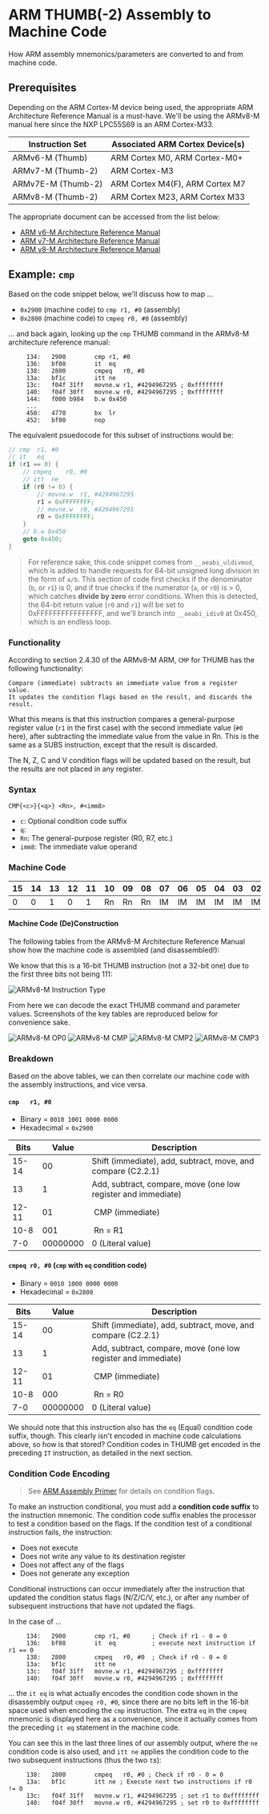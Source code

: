 # ARM THUMB(-2) Assembly to Machine Code

How ARM assembly mnemonics/parameters are converted to and from machine code.

## Prerequisites

Depending on the ARM Cortex-M device being used, the appropriate ARM
Architecture Reference Manual is a must-have. We'll be using the
ARMv8-M manual here since the NXP LPC55S69 is an ARM Cortex-M33.

| Instruction Set    | Associated ARM Cortex Device(s) |
| ------------------ | ------------------------------- |
| ARMv6-M (Thumb)    | ARM Cortex M0, ARM Cortex-M0+   |
| ARMv7-M (Thumb-2)  | ARM Cortex-M3                   |
| ARMv7E-M (Thumb-2) | ARM Cortex M4(F), ARM Cortex M7 |
| ARMv8-M (Thumb-2)  | ARM Cortex M23, ARM Cortex M33  |

The appropriate document can be accessed from the list below:

- [ARM v6-M Architecture Reference Manual](https://static.docs.arm.com/ddi0419/d/DDI0419D_armv6m_arm.pdf)
- [ARM v7-M Architecture Reference Manual](https://static.docs.arm.com/ddi0403/eb/DDI0403E_B_armv7m_arm.pdf)
- [ARM v8-M Architecture Reference Manual](https://static.docs.arm.com/ddi0553/a/DDI0553A_e_armv8m_arm.pdf)

## Example: `cmp`

Based on the code snippet below, we'll discuss how to map ...

- `0x2900` (machine code) to `cmp r1, #0` (assembly)
- `0x2800` (machine code) to `cmpeq r0, #0` (assembly)

... and back again, looking up the `cmp`
THUMB command in the ARMv8-M architecture reference manual:

```
     134:	2900      	cmp	r1, #0
     136:	bf08      	it	eq
     138:	2800      	cmpeq	r0, #0
     13a:	bf1c      	itt	ne
     13c:	f04f 31ff 	movne.w	r1, #4294967295	; 0xffffffff
     140:	f04f 30ff 	movne.w	r0, #4294967295	; 0xffffffff
     144:	f000 b984 	b.w	0x450
     ...
     450:	4770      	bx	lr
     452:	bf00      	nop
```

The equivalent psuedocode for this subset of instructions would be:

```c
// cmp	r1, #0
// it	eq
if (r1 == 0) {
    // cmpeq	r0, #0
    // itt	ne
    if (r0 != 0) {
        // movne.w	r1, #4294967295
        r1 = 0xFFFFFFFF;
        // movne.w	r0, #4294967295
        r0 = 0xFFFFFFFF;
    }
    // b.w 0x450
    goto 0x450;
}
```

> For reference sake, this code snippet comes from `__aeabi_uldivmod`, which
  is added to handle requests for 64-bit unsigned long division in the form
  of `a/b`. This section of code first checks if the denominator (`b`, or `r1`)
  is 0, and if true checks if the numerator (`a`, or `r0`) is > 0, which
  catches **divide by zero** error conditions. When this is detected, the
  64-bit return value (`r0` and `r1`) will be set to 0xFFFFFFFFFFFFFFFF, and
  we'll branch into `__aeabi_idiv0` at 0x450, which is an endless loop.

### Functionality

According to section 2.4.30 of the ARMv8-M ARM, `CMP` for THUMB has the
following functionality:

    Compare (immediate) subtracts an immediate value from a register value.
    It updates the condition flags based on the result, and discards the
    result.

What this means is that this instruction compares a general-purpose register
value (`r1` in the first case) with the second immediate value (`#0` here),
after subtracting the immediate value from the value in Rn. This is the same
as a SUBS instruction, except that the result is discarded.

The N, Z, C and V condition flags will be updated based on the result, but the
results are not placed in any register.

### Syntax

`CMP{<c>}{<q>} <Rn>, #<imm8>`

- `c`: Optional condition code suffix
- `q`:
- `Rn`: The general-purpose register (R0, R7, etc.)
- `imm8`: The immediate value operand

### Machine Code

| 15 | 14 | 13 | 12 | 11 | 10 | 09 | 08 | 07 | 06 | 05 | 04 | 03 | 02 | 01 | 00 |
| -- | -- | -- | -- | -- | -- | -- | -- | -- | -- | -- | -- | -- | -- | -- | -- |
|  0 |  0 |  1 |  0 |  1 | Rn | Rn | Rn | IM | IM | IM | IM | IM | IM | IM | IM |

#### Machine Code (De)Construction

The following tables from the ARMv8-M Architecture Reference Manual show how
the machine code is assembled (and disassembled!):

We know that this is a 16-bit THUMB instruction (not a 32-bit one) due to the
first three bits not being 111:

![ARMv8-M Instruction Type](img/asm2machine/armv8-m_insttype.png "ARMv8-M Instruction Type")

From here we can decode the exact THUMB command and parameter values.
Screenshots of the key tables are reproduced below for convenience sake.

![ARMv8-M OP0](img/asm2machine/armv8-m_opcode.png "ARMv8-M OP0")
![ARMv8-M CMP](img/asm2machine/armv8-m_cmp.png "ARMv8-M CMP")
![ARMv8-M CMP2](img/asm2machine/armv8-m_cmp2.png "ARMv8-M CMP 2")
![ARMv8-M CMP3](img/asm2machine/armv8-m_cmp3.png "ARMv8-M CMP 3")

### Breakdown

Based on the above tables, we can then correlate our machine code with the
assembly instructions, and vice versa.

#### `cmp	r1, #0`

- Binary = `0010 1001 0000 0000`
- Hexadecimal = `0x2900`

| Bits  | Value    | Description |
| ----- | -------- | ----------- |
| 15-14 | 00       | Shift (immediate), add, subtract, move, and compare (C2.2.1) |
| 13    | 1        | Add, subtract, compare, move (one low register and immediate)|
| 12-11 | 01       | CMP (immediate) |
| 10-8  | 001      | Rn = R1 |
| 7-0   | 00000000 | 0 (Literal value) |

#### `cmpeq	r0, #0` (`cmp` with `eq` condition code)

- Binary = `0010 1000 0000 0000`
- Hexadecimal = `0x2800`

| Bits  | Value    | Description |
| ----- | -------- | ----------- |
| 15-14 | 00       | Shift (immediate), add, subtract, move, and compare (C2.2.1) |
| 13    | 1        | Add, subtract, compare, move (one low register and immediate)|
| 12-11 | 01       | CMP (immediate) |
| 10-8  | 000      | Rn = R0 |
| 7-0   | 00000000 | 0 (Literal value) |

We should note that this instruction also has the `eq` (Equal) condition code
suffix, though. This clearly isn't encoded in machine code calculations above,
so how is that stored? Condition codes in THUMB get encoded in the preceding
`IT` instruction, as detailed in the next section.

### Condition Code Encoding

> See [ARM Assembly Primer](armasm_primer.md) for details on condition flags.

To make an instruction conditional, you must add a **condition code suffix** to
the instruction mnemonic. The condition code suffix enables the processor to
test a condition based on the flags. If the condition test of a conditional
instruction fails, the instruction:

- Does not execute
- Does not write any value to its destination register
- Does not affect any of the flags
- Does not generate any exception

Conditional instructions can occur immediately after the instruction that
updated the condition status flags (N/Z/C/V, etc.), or after any number of
subsequent instructions that have not updated the flags.

In the case of ...

```
     134:	2900      	cmp	r1, #0      ; Check if r1 - 0 = 0
     136:	bf08      	it	eq          ; execute next instruction if r1 == 0
     138:	2800      	cmpeq	r0, #0  ; Check if r0 - 0 = 0
     13a:	bf1c      	itt	ne
     13c:	f04f 31ff 	movne.w	r1, #4294967295	; 0xffffffff
     140:	f04f 30ff 	movne.w	r0, #4294967295	; 0xffffffff
```

... the `it eq` is what actually encodes the condition code shown in the
disassembly output `cmpeq r0, #0`, since there are no bits left in the 16-bit
space used when encoding the `cmp` instruction. The extra `eq` in the `cmpeq`
mnemonic is displayed here as a convenience, since it actually comes from the
preceding `it eq` statement in the machine code.

You can see this in the last three lines of our assembly output, where the
`ne` condition code is also used, and `itt ne` applies the condition code to
the two subsequent instructions (thus the two `t`s):

```
     138:	2800      	cmpeq	r0, #0 ; Check if r0 - 0 = 0
     13a:	bf1c      	itt	ne ; Execute next two instructions if r0 != 0
     13c:	f04f 31ff 	movne.w	r1, #4294967295	; set r1 to 0xffffffff
     140:	f04f 30ff 	movne.w	r0, #4294967295	; set r0 to 0xffffffff
```
